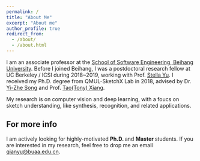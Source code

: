 ```yaml
---
permalink: /
title: "About Me"
excerpt: "About me"
author_profile: true
redirect_from: 
  - /about/
  - /about.html
---
```

I am an associate professor at the [School of Software Engineering, Beihang University](http://soft.buaa.edu.cn/). Before I joined Beihang, I was a postdoctoral research fellow at UC Berkeley / ICSI during 2018~2019, working with Prof. [Stella Yu](http://www1.icsi.berkeley.edu/~stellayu/). I received my Ph.D. degree from QMUL-SketchX Lab in 2018, advised by Dr. [Yi-Zhe Song](http://personal.ee.surrey.ac.uk/Personal/Y.Song/) and Prof. [Tao(Tony) Xiang](http://personal.ee.surrey.ac.uk/Personal/T.Xiang/index.html).

My research is on computer vision and deep learning, with a foucs on sketch understanding, like synthesis, recognition, and related applications.

For more info
------
I am actively looking for highly-motivated <strong>Ph.D. </strong> and <strong>Master </strong> students. If you are interested in my research, feel free to drop me an email [qianyu@buaa.edu.cn](qianyu@buaa.edu.cn).
